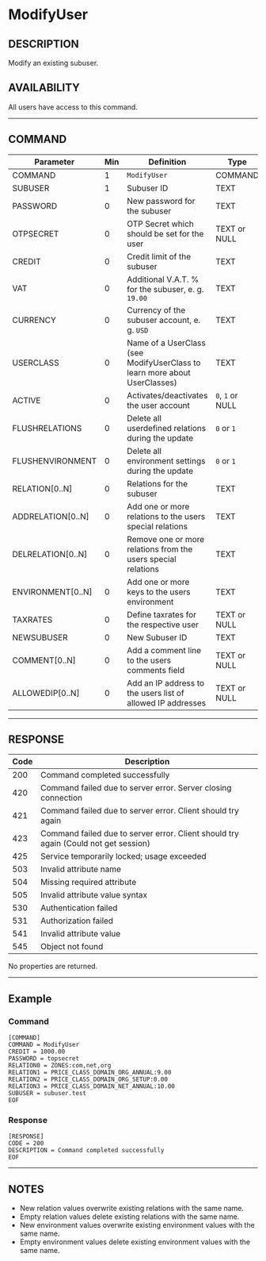 # ModifyUser

## DESCRIPTION
Modify an existing subuser.

## AVAILABILITY
All users have access to this command.

----
## COMMAND

Parameter | Min | Definition | Type
---- | ---- | ---- | ----
COMMAND | 1 | `ModifyUser` | COMMAND
SUBUSER | 1 | Subuser ID | TEXT
PASSWORD | 0 | New password for the subuser | TEXT
OTPSECRET | 0 | OTP Secret which should be set for the user | TEXT or NULL
CREDIT | 0 | Credit limit of the subuser | TEXT
VAT | 0 | Additional V.A.T. % for the subuser, e. g. `19.00` | TEXT
CURRENCY | 0 | Currency of the subuser account, e. g. `USD` | TEXT
USERCLASS | 0 | Name of a UserClass (see ModifyUserClass to learn more about UserClasses) | TEXT
ACTIVE | 0 | Activates/deactivates the user account | `0`, `1` or NULL
FLUSHRELATIONS | 0 | Delete all userdefined relations during the update | `0` or `1`
FLUSHENVIRONMENT | 0 | Delete all environment settings during the update | `0` or `1`
RELATION[0..N] | 0 | Relations for the subuser | TEXT
ADDRELATION[0..N] | 0 | Add one or more relations to the users special relations | TEXT
DELRELATION[0..N] | 0 | Remove one or more relations from the users special relations | TEXT
ENVIRONMENT[0..N] | 0 | Add one or more keys to the users environment | TEXT
TAXRATES | 0 | Define taxrates for the respective user | TEXT or NULL
NEWSUBUSER | 0 | New Subuser ID | TEXT
COMMENT[0..N] | 0 | Add a comment line to the users comments field | TEXT or NULL
ALLOWEDIP[0..N] | 0 | Add an IP address to the users list of allowed IP addresses | TEXT or NULL

----
## RESPONSE

Code | Description
---- | ----
200 | Command completed successfully
420 | Command failed due to server error. Server closing connection
421 | Command failed due to server error. Client should try again
423 | Command failed due to server error. Client should try again (Could not get session)
425 | Service temporarily locked; usage exceeded
503 | Invalid attribute name
504 | Missing required attribute
505 | Invalid attribute value syntax
530 | Authentication failed
531 | Authorization failed
541 | Invalid attribute value
545 | Object not found

No properties are returned.

----
## Example

### Command

```
[COMMAND]
COMMAND = ModifyUser
CREDIT = 1000.00
PASSWORD = topsecret
RELATION0 = ZONES:com,net,org
RELATION1 = PRICE_CLASS_DOMAIN_ORG_ANNUAL:9.00
RELATION2 = PRICE_CLASS_DOMAIN_ORG_SETUP:0.00
RELATION3 = PRICE_CLASS_DOMAIN_NET_ANNUAL:10.00
SUBUSER = subuser.test
EOF
```
### Response

```
[RESPONSE]
CODE = 200
DESCRIPTION = Command completed successfully
EOF
```

----
## NOTES
* New relation values overwrite existing relations with the same name.
* Empty relation values delete existing relations with the same name.
* New environment values overwrite existing environment values with the same name.
* Empty environment values delete existing environment values with the same name.
